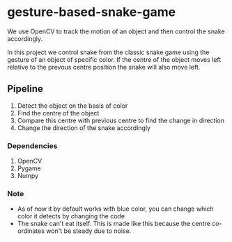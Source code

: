 # gesture-based-snake-game
We use OpenCV to track the motion of an object and then control the snake accordingly.

In this project we control snake from the classic snake game using the gesture of an object of specific color.
If the centre of the object moves left relative to the prevous centre position the snake will also move left.

## Pipeline
1. Detect the object on the basis of color
2. Find the centre of the object
3. Compare this centre with previous centre to find the change in direction
4. Change the direction of the snake accordingly


### Dependencies
1. OpenCV
2. Pygame
3. Numpy


### Note
- As of now it by default works with blue color, you can change which color it detects by changing the code
- The snake can't eat itself. This is made like this because the centre co-ordinates won't be steady due to noise.
